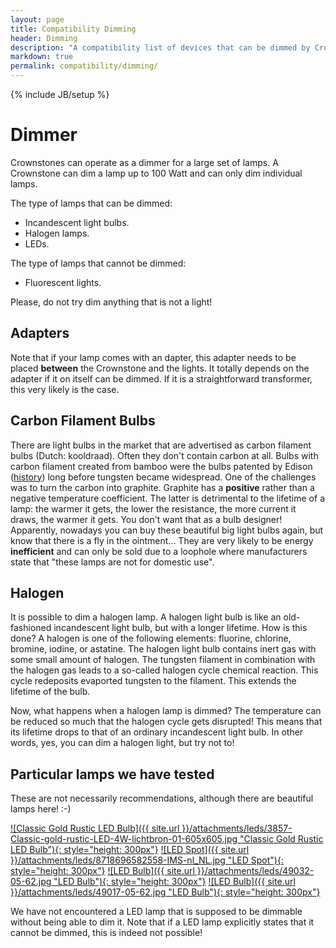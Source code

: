 ```yaml
---
layout: page
title: Compatibility Dimming
header: Dimming
description: "A compatibility list of devices that can be dimmed by Crownstones"
markdown: true
permalink: compatibility/dimming/
---
```

{% include JB/setup %}

# Dimmer

Crownstones can operate as a dimmer for a large set of lamps. A Crownstone can dim a lamp up to 100 Watt and can only dim individual lamps.

The type of lamps that can be dimmed:

* Incandescent light bulbs.
* Halogen lamps.
* LEDs.

The type of lamps that cannot be dimmed:

* Fluorescent lights.

Please, do not try dim anything that is not a light!

## Adapters

Note that if your lamp comes with an dapter, this adapter needs to be placed **between** the Crownstone and the lights.
It totally depends on the adapter if it on itself can be dimmed. If it is a straightforward transformer, this very
likely is the case. 

## Carbon Filament Bulbs

There are light bulbs in the market that are advertised as carbon filament bulbs (Dutch: kooldraad). 
Often they don't contain carbon at all. Bulbs with carbon filament created from bamboo were the bulbs patented by 
Edison ([history](https://www.wikiwand.com/en/Incandescent_light_bulb)) long before tungsten became widespread. 
One of the challenges was to turn the carbon into graphite. Graphite has a **positive** rather than a negative 
temperature coefficient. The latter is detrimental to the lifetime of a lamp: the warmer it gets, the lower the 
resistance, the more current it draws, the warmer it gets. 
You don't want that as a bulb designer! 
Apparently, nowadays you can buy these beautiful big light bulbs again, but know that there is a fly in the ointment... 
They are very likely to be energy **inefficient** and can only be sold due to a loophole where manufacturers state that 
"these lamps are not for domestic use".

## Halogen

It is possible to dim a halogen lamp. A halogen light bulb is like an old-fashioned incandescent light bulb, but with
a longer lifetime. How is this done? A halogen is one of the following elements: fluorine, chlorine, bromine, iodine, or
astatine. The halogen light bulb contains inert gas with some small amount of halogen. The tungsten filament in combination
with the halogen gas leads to a so-called halogen cycle chemical reaction. This cycle redeposits evaported tungsten 
to the filament. This extends the lifetime of the bulb.

Now, what happens when a halogen lamp is dimmed? The temperature can be reduced so much that the halogen cycle gets
disrupted! This means that its lifetime drops to that of an ordinary incandescent light bulb.
In other words, yes, you can dim a halogen light, but try not to!

## Particular lamps we have tested 

These are not necessarily recommendations, although there are beautiful lamps here! :-)

[![Classic Gold Rustic LED Bulb]({{ site.url }}/attachments/leds/3857-Classic-gold-rustic-LED-4W-lichtbron-01-605x605.jpg "Classic Gold Rustic LED Bulb"){: style="height: 300px"}](https://www.nostalux.nl/Buitenverlichting/lichtbronnen/lamp-edison-led-3857.html)
[![LED Spot]({{ site.url }}/attachments/leds/8718696582558-IMS-nl_NL.jpg "LED Spot"){: style="height: 300px"}](https://www.philips.nl/c-p/8718696582558/led-spot-dimbaar)
[![LED Bulb]({{ site.url }}/attachments/leds/49032-05-62.jpg "LED Bulb"){: style="height: 300px"}](http://www.lucide.be/nl/productinformatie/p/49032-05-62/lamp/led-bulb)
[![LED Bulb]({{ site.url }}/attachments/leds/49017-05-62.jpg "LED Bulb"){: style="height: 300px"}](http://www.lucide.be/nl/productinformatie/p/49017-05-62/lamp/led-bulb)

We have not encountered a LED lamp that is supposed to be dimmable without being able to dim it. Note that if a LED lamp explicitly states that it cannot be dimmed, this is indeed not possible!
